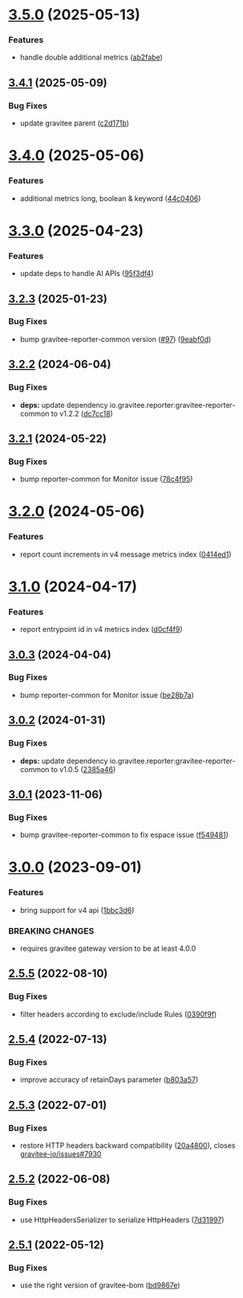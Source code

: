 # [3.5.0](https://github.com/gravitee-io/gravitee-reporter-file/compare/3.4.1...3.5.0) (2025-05-13)


### Features

* handle double additional metrics ([ab2fabe](https://github.com/gravitee-io/gravitee-reporter-file/commit/ab2fabebb65c0423a1bd91e8baf6be718e6c8f12))

## [3.4.1](https://github.com/gravitee-io/gravitee-reporter-file/compare/3.4.0...3.4.1) (2025-05-09)


### Bug Fixes

* update gravitee parent ([c2d171b](https://github.com/gravitee-io/gravitee-reporter-file/commit/c2d171bb35dc3c48c4f81eac8caf0ae8508fc302))

# [3.4.0](https://github.com/gravitee-io/gravitee-reporter-file/compare/3.3.0...3.4.0) (2025-05-06)


### Features

* additional metrics long, boolean & keyword ([44c0406](https://github.com/gravitee-io/gravitee-reporter-file/commit/44c040624e20c6d55d587276749cf89bd0a35abb))

# [3.3.0](https://github.com/gravitee-io/gravitee-reporter-file/compare/3.2.3...3.3.0) (2025-04-23)


### Features

* update deps to handle AI APIs ([95f3df4](https://github.com/gravitee-io/gravitee-reporter-file/commit/95f3df45b91f2136b4d5061aa75113feb1f0ab77))

## [3.2.3](https://github.com/gravitee-io/gravitee-reporter-file/compare/3.2.2...3.2.3) (2025-01-23)


### Bug Fixes

* bump gravitee-reporter-common version ([#97](https://github.com/gravitee-io/gravitee-reporter-file/issues/97)) ([9eabf0d](https://github.com/gravitee-io/gravitee-reporter-file/commit/9eabf0d58e60932e969f01e807772684f302a1ec))

## [3.2.2](https://github.com/gravitee-io/gravitee-reporter-file/compare/3.2.1...3.2.2) (2024-06-04)


### Bug Fixes

* **deps:** update dependency io.gravitee.reporter:gravitee-reporter-common to v1.2.2 ([dc7cc18](https://github.com/gravitee-io/gravitee-reporter-file/commit/dc7cc185803ec2b1be2267a137524cdde01e49a9))

## [3.2.1](https://github.com/gravitee-io/gravitee-reporter-file/compare/3.2.0...3.2.1) (2024-05-22)


### Bug Fixes

* bump reporter-common for Monitor issue ([78c4f95](https://github.com/gravitee-io/gravitee-reporter-file/commit/78c4f950d6db0a95902332ea92fdf366a08f9e02))

# [3.2.0](https://github.com/gravitee-io/gravitee-reporter-file/compare/3.1.0...3.2.0) (2024-05-06)


### Features

* report count increments in v4 message metrics index ([0414ed1](https://github.com/gravitee-io/gravitee-reporter-file/commit/0414ed108abe67de52e44dad074e9a6f43eeea27))

# [3.1.0](https://github.com/gravitee-io/gravitee-reporter-file/compare/3.0.3...3.1.0) (2024-04-17)


### Features

* report entrypoint id in v4 metrics index ([d0cf4f9](https://github.com/gravitee-io/gravitee-reporter-file/commit/d0cf4f930e8a12cc921ae6db6b9a4048a378a8da))

## [3.0.3](https://github.com/gravitee-io/gravitee-reporter-file/compare/3.0.2...3.0.3) (2024-04-04)


### Bug Fixes

* bump reporter-common for Monitor issue ([be28b7a](https://github.com/gravitee-io/gravitee-reporter-file/commit/be28b7a3a2cd4faee80cd8b2a66be4e67eafe6c0))

## [3.0.2](https://github.com/gravitee-io/gravitee-reporter-file/compare/3.0.1...3.0.2) (2024-01-31)


### Bug Fixes

* **deps:** update dependency io.gravitee.reporter:gravitee-reporter-common to v1.0.5 ([2385a46](https://github.com/gravitee-io/gravitee-reporter-file/commit/2385a467c06ae14d1646e5ee266b35e711579d88))

## [3.0.1](https://github.com/gravitee-io/gravitee-reporter-file/compare/3.0.0...3.0.1) (2023-11-06)


### Bug Fixes

* bump gravitee-reporter-common to fix espace issue ([f549481](https://github.com/gravitee-io/gravitee-reporter-file/commit/f5494812a5e1fa43f5307670cdf4d00c22133ade))

# [3.0.0](https://github.com/gravitee-io/gravitee-reporter-file/compare/2.5.5...3.0.0) (2023-09-01)


### Features

* bring support for v4 api ([1bbc3d6](https://github.com/gravitee-io/gravitee-reporter-file/commit/1bbc3d65375d1c194e70a8116ae399ac5555a0a7))


### BREAKING CHANGES

* requires gravitee gateway version to be at least 4.0.0

## [2.5.5](https://github.com/gravitee-io/gravitee-reporter-file/compare/2.5.4...2.5.5) (2022-08-10)


### Bug Fixes

* filter headers according to exclude/include Rules ([0390f9f](https://github.com/gravitee-io/gravitee-reporter-file/commit/0390f9f61620755f4f6f5c1f8ca384135f642882))

## [2.5.4](https://github.com/gravitee-io/gravitee-reporter-file/compare/2.5.3...2.5.4) (2022-07-13)


### Bug Fixes

* improve accuracy of retainDays parameter ([b803a57](https://github.com/gravitee-io/gravitee-reporter-file/commit/b803a57226847626b665ff7688985274bec3f5f1))

## [2.5.3](https://github.com/gravitee-io/gravitee-reporter-file/compare/2.5.2...2.5.3) (2022-07-01)


### Bug Fixes

* restore HTTP headers backward compatibility ([20a4800](https://github.com/gravitee-io/gravitee-reporter-file/commit/20a480016a9544b203c5755970b95880fac0691d)), closes [gravitee-io/issues#7930](https://github.com/gravitee-io/issues/issues/7930)

## [2.5.2](https://github.com/gravitee-io/gravitee-reporter-file/compare/2.5.1...2.5.2) (2022-06-08)


### Bug Fixes

* use HttpHeadersSerializer to serialize HttpHeaders ([7d31997](https://github.com/gravitee-io/gravitee-reporter-file/commit/7d31997ef60909ef022a0d7a35653d043b1734cf))

## [2.5.1](https://github.com/gravitee-io/gravitee-reporter-file/compare/2.5.0...2.5.1) (2022-05-12)


### Bug Fixes

* use the right version of gravitee-bom ([bd9867e](https://github.com/gravitee-io/gravitee-reporter-file/commit/bd9867e967acf4ad098665b8ce46f06f29a9b30e))
